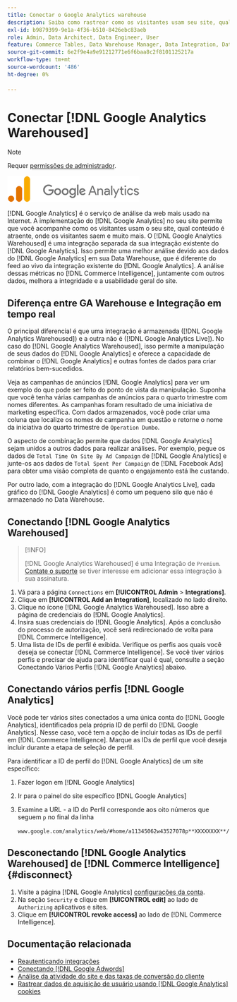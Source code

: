 ```yaml
---
title: Conectar o Google Analytics warehouse
description: Saiba como rastrear como os visitantes usam seu site, qual conteúdo é atraente, onde os visitantes saem e muito mais.
exl-id: b9879399-9e1a-4f36-b510-8426ebc83aeb
role: Admin, Data Architect, Data Engineer, User
feature: Commerce Tables, Data Warehouse Manager, Data Integration, Data Import/Export
source-git-commit: 6e2f9e4a9e91212771e6f6baa8c2f8101125217a
workflow-type: tm+mt
source-wordcount: '486'
ht-degree: 0%

---
```


# Conectar [!DNL Google Analytics Warehoused]

>[!NOTE]
>
>Requer [permissões de administrador](../../../administrator/user-management/user-management.md).

![](../../../assets/google-analytics-logo.png)

[!DNL Google Analytics] é o serviço de análise da web mais usado na Internet. A implementação do [!DNL Google Analytics] no seu site permite que você acompanhe como os visitantes usam o seu site, qual conteúdo é atraente, onde os visitantes saem e muito mais. O [!DNL Google Analytics Warehoused] é uma integração separada da sua integração existente do [!DNL Google Analytics]. Isso permite uma melhor análise devido aos dados do [!DNL Google Analytics] em sua Data Warehouse, que é diferente do feed ao vivo da integração existente do [!DNL Google Analytics]. A análise dessas métricas no [!DNL Commerce Intelligence], juntamente com outros dados, melhora a integridade e a usabilidade geral do site.

## Diferença entre GA Warehouse e Integração em tempo real

O principal diferencial é que uma integração é armazenada ([!DNL Google Analytics Warehoused]) e a outra não é ([!DNL Google Analytics Live]). No caso do [!DNL Google Analytics Warehoused], isso permite a manipulação de seus dados do [!DNL Google Analytics] e oferece a capacidade de combinar o [!DNL Google Analytics] e outras fontes de dados para criar relatórios bem-sucedidos.

Veja as campanhas de anúncios [!DNL Google Analytics] para ver um exemplo do que pode ser feito do ponto de vista da manipulação. Suponha que você tenha várias campanhas de anúncios para o quarto trimestre com nomes diferentes. As campanhas foram resultado de uma iniciativa de marketing específica. Com dados armazenados, você pode criar uma coluna que localize os nomes de campanha em questão e retorne o nome da iniciativa do quarto trimestre de `Operation Dumbo`.

O aspecto de combinação permite que dados [!DNL Google Analytics] sejam unidos a outros dados para realizar análises. Por exemplo, pegue os dados de `Total Time On Site By Ad Campaign` de [!DNL Google Analytics] e junte-os aos dados de `Total Spent Per Campaign` de [!DNL Facebook Ads] para obter uma visão completa de quanto o engajamento está lhe custando.

Por outro lado, com a integração do [!DNL Google Analytics Live], cada gráfico do [!DNL Google Analytics] é como um pequeno silo que não é armazenado no Data Warehouse.

## Conectando [!DNL Google Analytics Warehoused]

>[!INFO]
>
>[!DNL Google Analytics Warehoused] é uma Integração de `Premium`. [Contate o suporte](https://experienceleague.adobe.com/docs/commerce-knowledge-base/kb/troubleshooting/miscellaneous/mbi-service-policies.html?lang=pt-BR) se tiver interesse em adicionar essa integração à sua assinatura.

1. Vá para a página `Connections` em **[!UICONTROL Admin** > **Integrations]**.
1. Clique em **[!UICONTROL Add an Integration]**, localizado no lado direito.
1. Clique no ícone [!DNL Google Analytics Warehoused]. Isso abre a página de credenciais do [!DNL Google Analytics].
1. Insira suas credenciais do [!DNL Google Analytics]. Após a conclusão do processo de autorização, você será redirecionado de volta para [!DNL Commerce Intelligence].
1. Uma lista de IDs de perfil é exibida. Verifique os perfis aos quais você deseja se conectar [!DNL Commerce Intelligence]. Se você tiver vários perfis e precisar de ajuda para identificar qual é qual, consulte a seção Conectando Vários Perfis [!DNL Google Analytics] abaixo.

## Conectando vários perfis [!DNL Google Analytics]

Você pode ter vários sites conectados a uma única conta do [!DNL Google Analytics], identificados pela própria ID de perfil do [!DNL Google Analytics]. Nesse caso, você tem a opção de incluir todas as IDs de perfil em [!DNL Commerce Intelligence]. Marque as IDs de perfil que você deseja incluir durante a etapa de seleção de perfil.

Para identificar a ID de perfil do [!DNL Google Analytics] de um site específico:

1. Fazer logon em [!DNL Google Analytics]
1. Ir para o painel do site específico [!DNL Google Analytics]
1. Examine a URL - a ID do Perfil corresponde aos oito números que seguem `p` no final da linha

   `www.google.com/analytics/web/#home/a11345062w43527078p**XXXXXXXX**/`

## Desconectando [!DNL Google Analytics Warehoused] de [!DNL Commerce Intelligence] {#disconnect}

1. Visite a página [!DNL Google Analytics] [configurações da conta](https://myaccount.google.com/intro).
1. Na seção `Security` e clique em **[!UICONTROL edit]** ao lado de `Authorizing` aplicativos e sites.
1. Clique em **[!UICONTROL revoke access]** ao lado de [!DNL Commerce Intelligence].

## Documentação relacionada

* [Reautenticando integrações](https://experienceleague.adobe.com/docs/commerce-knowledge-base/kb/how-to/mbi-reauthenticating-integrations.html?lang=pt-BR)
* [Conectando [!DNL Google Adwords]](../integrations/google-adwords.md)
* [Análise da atividade do site e das taxas de conversão do cliente](../../analysis/web-act-cust-conversion.md)
* [Rastrear dados de aquisição de usuário usando  [!DNL Google Analytics] cookies](../../analysis/google-track-user-acq.md)
